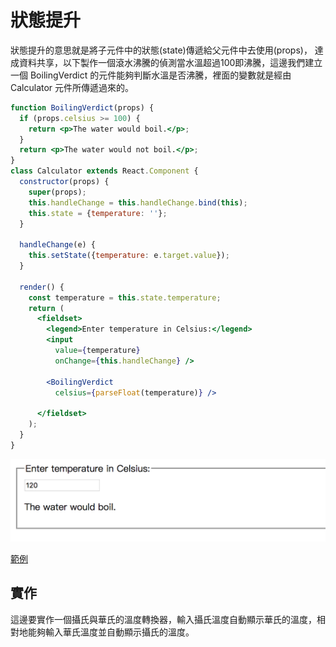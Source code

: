 # 狀態提升
狀態提升的意思就是將子元件中的狀態(state)傳遞給父元件中去使用(props)， 達成資料共享，以下製作一個滾水沸騰的偵測當水溫超過100即沸騰，這邊我們建立一個 BoilingVerdict 的元件能夠判斷水溫是否沸騰，裡面的變數就是經由 Calculator 元件所傳遞過來的。

```jsx
function BoilingVerdict(props) {
  if (props.celsius >= 100) {
    return <p>The water would boil.</p>;
  }
  return <p>The water would not boil.</p>;
}
class Calculator extends React.Component {
  constructor(props) {
    super(props);
    this.handleChange = this.handleChange.bind(this);
    this.state = {temperature: ''};
  }

  handleChange(e) {
    this.setState({temperature: e.target.value});
  }

  render() {
    const temperature = this.state.temperature;
    return (
      <fieldset>
        <legend>Enter temperature in Celsius:</legend>
        <input
          value={temperature}
          onChange={this.handleChange} />

        <BoilingVerdict
          celsius={parseFloat(temperature)} />

      </fieldset>
    );
  }
}
```

![](/assets/img2-9-1.png)

[範例](https://codepen.io/valscion/pen/VpZJRZ?editors=0010)

## 實作
這邊要實作一個攝氏與華氏的溫度轉換器，輸入攝氏溫度自動顯示華氏的溫度，相對地能夠輸入華氏溫度並自動顯示攝氏的溫度。



